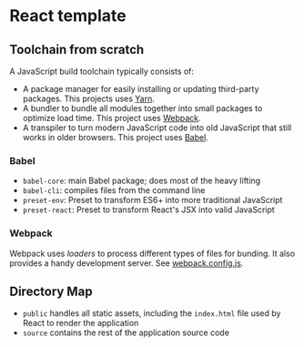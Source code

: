 # React template

## Toolchain from scratch

A JavaScript build toolchain typically consists of:
- A package manager for easily installing or updating third-party packages. This projects uses [Yarn](https://yarnpkg.com/).
- A bundler to bundle all modules together into small packages to optimize load time. This project uses [Webpack](https://webpack.js.org/).
- A transpiler to turn modern JavaScript code into old JavaScript that still works in older browsers. This project uses
  [Babel](https://babeljs.io/).

### Babel

- `babel-core`: main Babel package; does most of the heavy lifting
- `babel-cli`: compiles files from the command line
- `preset-env`: Preset to transform ES6+ into more traditional JavaScript
- `preset-react`: Preset to transform React's JSX into valid JavaScript

### Webpack

Webpack uses *loaders* to process different types of files for bunding. It also provides a handy development server. See
[webpack.config.js](webpack.config.js).

## Directory Map

- `public` handles all static assets, including the `index.html` file used by React to render the application
- `source` contains the rest of the application source code
